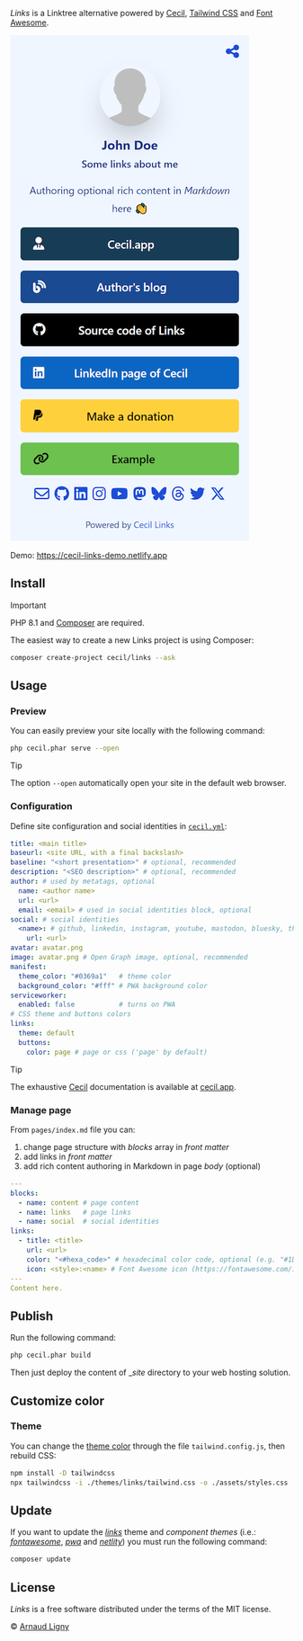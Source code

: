 _Links_ is a Linktree alternative powered by [Cecil](https://cecil.app), [Tailwind CSS](https://tailwindcss.com) and [Font Awesome](https://fontawesome.com).

[![Links website](docs/screenshot.png)](https://links.cecil.app)

Demo: <https://cecil-links-demo.netlify.app>

## Install

> [!IMPORTANT]
> PHP 8.1 and [Composer](https://getcomposer.org) are required.

The easiest way to create a new Links project is using Composer:

```bash
composer create-project cecil/links --ask
```

## Usage

### Preview

You can easily preview your site locally with the following command:

```bash
php cecil.phar serve --open
```

> [!TIP]
> The option `--open` automatically open your site in the default web browser.

### Configuration

Define site configuration and social identities in [`cecil.yml`](cecil.yml):

```yaml
title: <main title>
baseurl: <site URL, with a final backslash>
baseline: "<short presentation>" # optional, recommended
description: "<SEO description>" # optional, recommended
author: # used by metatags, optional
  name: <author name>
  url: <url>
  email: <email> # used in social identities block, optional
social: # social identities
  <name>: # github, linkedin, instagram, youtube, mastodon, bluesky, threads, twitter or x
    url: <url>
avatar: avatar.png
image: avatar.png # Open Graph image, optional, recommended
manifest:
  theme_color: "#0369a1"   # theme color
  background_color: "#fff" # PWA background color
serviceworker:
  enabled: false           # turns on PWA
# CSS theme and buttons colors
links:
  theme: default
  buttons:
    color: page # page or css ('page' by default)
```

> [!TIP]
> The exhaustive [Cecil](https://cecil/app) documentation is available at [cecil.app](https://cecil.app/documentation/configuration/).

### Manage page

From `pages/index.md` file you can:

1. change page structure with _blocks_ array in _front matter_
2. add links in _front matter_
3. add rich content authoring in Markdown in page _body_ (optional)

```yaml
---
blocks:
  - name: content # page content
  - name: links   # page links
  - name: social  # social identities
links:
  - title: <title>
    url: <url>
    color: "<#hexa_code>" # hexadecimal color code, optional (e.g. "#1DA1F2")
    icon: <style>:<name> # Font Awesome icon (https://fontawesome.com/icons), optional (e.g. "brands:github")
---
Content here.
```

## Publish

Run the following command:

```bash
php cecil.phar build
```

Then just deploy the content of __site_ directory to your web hosting solution.

## Customize color

### Theme

You can change the [theme color](ttps://tailwindcss.com/docs/customizing-colors) through the file `tailwind.config.js`, then rebuild CSS:

```bash
npm install -D tailwindcss
npx tailwindcss -i ./themes/links/tailwind.css -o ./assets/styles.css
```

## Update

If you want to update the [_links_](https://github.com/Cecilapp/theme-links#readme) theme and _component themes_ (i.e.: [_fontawesome_](https://github.com/Cecilapp/theme-fontawesome#readme), [_pwa_](https://github.com/Cecilapp/theme-pwa#readme) and [_netlity_](https://github.com/Cecilapp/theme-netlify#readme)) you must run the following command:

```bash
composer update
```

## License

_Links_ is a free software distributed under the terms of the MIT license.

© [Arnaud Ligny](https://arnaudligny.fr)

